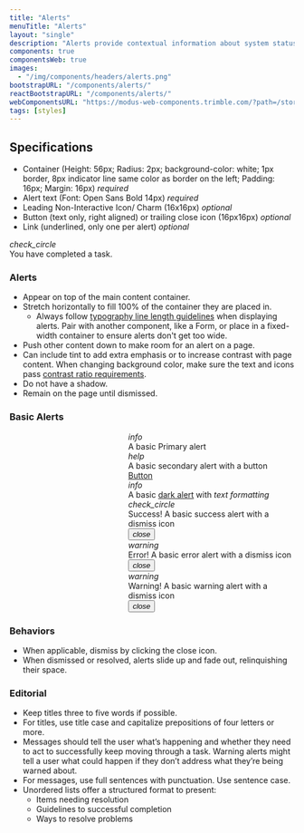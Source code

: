 ```yaml
---
title: "Alerts"
menuTitle: "Alerts"
layout: "single"
description: "Alerts provide contextual information about system status that persists until dismissed or resolved."
components: true
componentsWeb: true
images:
  - "/img/components/headers/alerts.png"
bootstrapURL: "/components/alerts/"
reactBootstrapURL: "/components/alerts/"
webComponentsURL: "https://modus-web-components.trimble.com/?path=/story/components-alert--default"
tags: [styles]
---
```


## Specifications

- Container (Height: 56px; Radius: 2px; <span class="theme-l">background-color: white;</span> 1px border, 8px indicator line same color as border on the left; Padding: 16px; Margin: 16px) _required_
- Alert text (Font: Open Sans Bold 14px) _required_
- Leading Non-Interactive Icon/ Charm (16x16px) _optional_
- Button (text only, right aligned) or trailing close icon (16px16px) _optional_
- Link (underlined, only one per alert) _optional_

<div class="p-5 my-3 pr-5 bg-light">
  <div class="alert alert-success" style="max-width: 460px" role="alert" data-toggle="popover" data-trigger="manual" data-html="true" data-placement="right" data-content="">
      <i class="modus-icons notranslate alert-icon" aria-hidden="true">check_circle</i>
      <div data-toggle="popover" data-trigger="manual" data-html="true" data-placement="bottom" data-offset="19" data-content="<small><b>Font:</b> Open Sans Bold 14px<br><b>Height:</b> 56px<br><b>Border-radius:</b> 2px<br></small>">You have completed a task.</div>
    </div>
</div>

<script>
$(function () {
  $('[data-toggle="popover"]').popover('show')
})
</script>

### Alerts

- Appear on top of the main content container.
- Stretch horizontally to fill 100% of the container they are placed in.
  - Always follow [typography line length guidelines](/foundations/typography/#line-length) when displaying alerts. Pair with another component, like a Form, or place in a fixed-width container to ensure alerts don't get too wide.
- Push other content down to make room for an alert on a page.
- Can include tint to add extra emphasis or to increase contrast with page content. When changing background color, make sure the text and icons pass [contrast ratio requirements](/foundations/accessibility/).
- Do not have a shadow.
- Remain on the page until dismissed.

### Basic Alerts

<style>
[data-theme=dark] .alert-dark {
  border-color: rgba(23,28,30,.5) !important;
}
.bg-light .alert {
  max-width: 600px;
}
.popover-body {
  min-width: 160px;
}
[data-theme=dark] .popover-body .theme-d {
  display: inline-block !important;
}
[data-theme=dark] code {
  filter: brightness(250%);
}
</style>

<div class="bg-light">
  <div class="bg-light p-3 p-xl-4 px-xl-5" style="margin-left: 210px">
    <div
      class="alert alert-primary"
      role="alert"
      data-toggle="popover"
      data-html="true"
      data-placement="left"
      data-content="<small><b>background-color:</b> <code class=theme-l>#ffffff</code><code class=theme-d>#0063a380</code><br>
                           <b>border-color:</b> <code class=theme-l>#019aeb80</code><code class=theme-d>#019aeb</code></small>">
      <i class="modus-icons notranslate alert-icon" aria-hidden="true">info</i>
      <div>A basic Primary alert</div>
    </div>
    <div class="alert alert-secondary" role="alert"
      data-toggle="popover"
      data-html="true"
      data-placement="left"
      data-content="<small><b>background-color:</b> <code class=theme-l>#ffffff</code><code class=theme-d>#6a6e7980</code><br>
                           <b>border-color:</b> <code class=theme-l>#6a6e79</code><code class=theme-d>#6a6e79</code></small>">
      <i class="modus-icons notranslate alert-icon" aria-hidden="true">help</i>
      <div>A basic secondary alert with a button</div>
      <a href="#" class="btn btn-sm btn-text-secondary">Button</a>
    </div>
    <div class="alert alert-dark" role="alert"
      data-toggle="popover"
      data-html="true"
      data-placement="left"
      data-content="<small><b>background-color:</b> <code class=theme-l>#ffffff</code><code class=theme-d>#171c1e80</code><br>
                           <b>border-color:</b> <code class=theme-l>#252a2e</code><code class=theme-d>#171c1e</code></small>">
      <i class="modus-icons notranslate alert-icon">info</i>
      <div>A basic <u>dark alert</u> with <em>text formatting</em></div>
    </div>
    <div class="alert alert-success fade show" role="alert"
      data-toggle="popover"
      data-html="true"
      data-placement="left"
      data-content="<small><b>background-color:</b> <code class=theme-l>#ffffff</code><code class=theme-d>#1e8a4480</code><br>
                           <b>border-color:</b> <code class=theme-l>#006638</code><code class=theme-d>#1e8a44</code></small>">
      <i class="modus-icons alert-icon" aria-hidden="true">check_circle</i>
      <div>Success! A basic success alert with a dismiss icon</div>
      <button type="button" class="close" data-dismiss="alert">
        <i class="modus-icons modus-icon notranslate">close</i>
      </button>
    </div>
    <div class="alert alert-danger fade show" role="alert"
      data-toggle="popover"
      data-html="true"
      data-placement="left"
      data-content="<small><b>background-color:</b> <code class=theme-l>#ffffff</code><code class=theme-d>#da212c80</code><br>
                           <b>border-color:</b> <code class=theme-l>#da212c</code><code class=theme-d>#da212c</code></small>">
      <i class="modus-icons alert-icon" aria-hidden="true">warning</i>
      <div>Error! A basic error alert with a dismiss icon</div>
      <button type="button" class="close" data-dismiss="alert">
        <i class="modus-icons modus-icon notranslate">close</i>
      </button>
    </div>
    <div class="alert alert-warning text-dark fade show" role="alert"
      data-toggle="popover"
      data-html="true"
      data-placement="left"
      data-content="<small><b>background-color:</b> <code class=theme-l>#ffffff</code><code class=theme-d>#fbad2680</code><br>
                           <b>border-color:</b> <code class=theme-l>#e49325</code><code class=theme-d>#fbad26</code></small>">
      <i class="modus-icons notranslate alert-icon" aria-hidden="true">warning</i>
      <div>Warning! A basic warning alert with a dismiss icon</div>
      <button type="button" class="close" data-dismiss="alert">
        <i class="modus-icons modus-icon notranslate">close</i>
      </button>
    </div>
  </div>
</div>

### Behaviors

- When applicable, dismiss by clicking the close icon.
- When dismissed or resolved, alerts slide up and fade out, relinquishing their space.

### Editorial

- Keep titles three to five words if possible.
- For titles, use title case and capitalize prepositions of four letters or more.
- Messages should tell the user what’s happening and whether they need to act to successfully keep moving through a task. Warning alerts might tell a user what could happen if they don’t address what they’re being warned about.
- For messages, use full sentences with punctuation. Use sentence case.
- Unordered lists offer a structured format to present:
  - Items needing resolution
  - Guidelines to successful completion
  - Ways to resolve problems
